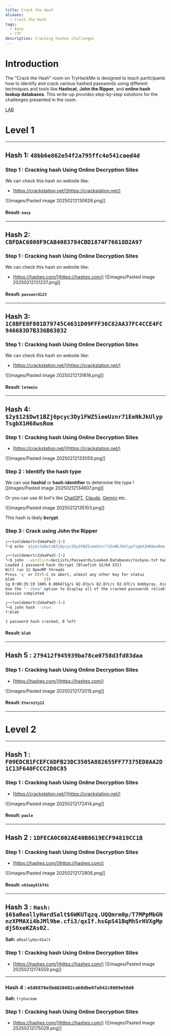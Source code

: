 ```yaml
---
title: Crack the Hash
aliases:
  - Crack the Hash
tags:
  - Easy
  - CTF
description: Cracking hashes challenges
---
```

# Introduction

The "Crack the Hash" room on TryHackMe is designed to teach participants how to identify and crack various hashed passwords using different techniques and tools like **Hashcat**, **John the Ripper**, and **online hash lookup databases**. This write-up provides step-by-step solutions for the challenges presented in the room.

[LAB](https://tryhackme.com/room/crackthehash)
# Level 1
---

## **Hash 1: `48bb6e862e54f2a795ffc4e541caed4d`**

### **Step 1 : Cracking hash Using Online Decryption Sites**

We can check this hash on website like:

- [https://crackstation.net/](https://crackstation.net/)
 
![[images/Pasted image 20250212130626.png]]
#### **Result:** `easy`

---
## **Hash 2: `CBFDAC6008F9CAB4083784CBD1874F76618D2A97 `**

### **Step 1 : Cracking hash Using Online Decryption Sites**

We can check this hash on website like:

- [https://hashes.com/](https://hashes.com/)
![[images/Pasted image 20250212131237.png]]
#### **Result:** `password123`

---
## **Hash 3: `1C8BFE8F801D79745C4631D09FFF36C82AA37FC4CCE4FC946683D7B336B63032`**

### **Step 1 : Cracking hash Using Online Decryption Sites**

We can check this hash on website like:

- [https://crackstation.net/](https://crackstation.net/)

![[images/Pasted image 20250212131816.png]]
#### **Result:** `letmein`

---
## **Hash 4: `$2y$12$Dwt1BZj6pcyc3Dy1FWZ5ieeUznr71EeNkJkUlypTsgbX1H68wsRom`**

### **Step 1 : Cracking hash Using Online Decryption Sites**

- [https://crackstation.net/](https://crackstation.net/)

![[images/Pasted image 20250212133059.png]]

### **Step 2 : Identify the hash type**

We can use **hashid** or **hash-identifier** to determine the type
![[images/Pasted image 20250212134607.png]]
 
 Or you can use AI bot's like [ChatGPT](https://chatgpt.com/), [Claude](https://claude.ai/), [Gemini](https://gemini.google.com/app?hl=en-IN) etc.
 
![[images/Pasted image 20250212135103.png]]

This hash is likely **bcrypt**.

### **Step 3 : Crack using John the Ripper**

```sh 
┌──(voldemort🔥IdeaPad)-[~]
└─$ echo '$2y$12$Dwt1BZj6pcyc3Dy1FWZ5ieeUznr71EeNkJkUlypTsgbX1H68wsRom' > hash

┌──(voldemort🔥IdeaPad)-[~]
└─$ john --wordlist=SecLists/Passwords/Leaked-Databases/rockyou.txt hash
Loaded 1 password hash (bcrypt [Blowfish 32/64 X3])
Will run 12 OpenMP threads
Press 'q' or Ctrl-C to abort, almost any other key for status
bleh             (?)
1g 0:00:35:19 100% 0.000471g/s 82.07p/s 82.07c/s 82.07C/s bobbyray..binkie1
Use the "--show" option to display all of the cracked passwords reliably
Session completed

┌──(voldemort🔥IdeaPad)-[~]
└─$ john hash --show
?:bleh

1 password hash cracked, 0 left
```
#### **Result:** `bleh`

---
## **Hash 5 : `279412f945939ba78ce0758d3fd83daa`** 
### **Step 1 : Cracking hash Using Online Decryption Sites**

- [https://hashes.com/](https://hashes.com/)

![[images/Pasted image 20250212172015.png]]
#### **Result:** `Eternity22`

---
# Level 2
---
## **Hash 1 : `F09EDCB1FCEFC6DFB23DC3505A882655FF77375ED8AA2D1C13F640FCCC2D0C85`**
### **Step 1 : Cracking hash Using Online Decryption Sites**

- [https://crackstation.net/](https://crackstation.net/)

![[images/Pasted image 20250212172414.png]]
#### Result: `paule`

---
## **Hash 2 : `1DFECA0C002AE40B8619ECF94819CC1B`**

### **Step 1 : Cracking hash Using Online Decryption Sites**

- [https://hashes.com/](https://hashes.com/)

![[images/Pasted image 20250212172806.png]]
#### Result: `n63umy8lkf4i`
---
## **Hash 3 : `Hash: $6$aReallyHardSalt$6WKUTqzq.UQQmrm0p/T7MPpMbGNnzXPMAXi4bJMl9be.cfi3/qxIf.hsGpS41BqMhSrHVXgMpdjS6xeKZAs02.`**

**Salt:** `aReallyHardSalt`

### **Step 1 : Cracking hash Using Online Decryption Sites**

- [https://hashes.com/](https://hashes.com/)
![[images/Pasted image 20250212174559.png]]

---
### **Hash 4 : `e5d8870e5bdd26602cab8dbe07a942c8669e56d6`**

**Salt:** `tryhackme`

### **Step 1 : Cracking hash Using Online Decryption Sites**

- [https://hashes.com/](https://hashes.com/)
![[images/Pasted image 20250212175029.png]]